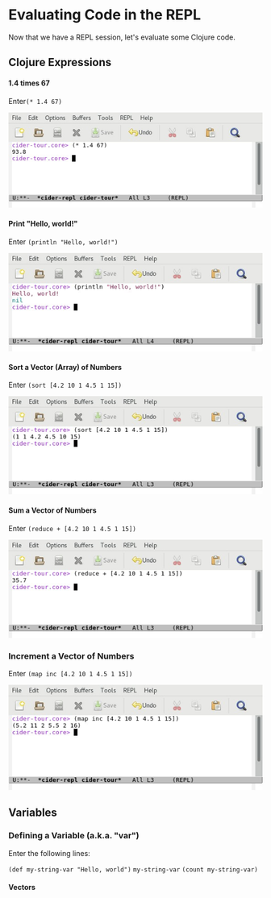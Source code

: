 # Evaluating Code in the REPL

Now that we have a REPL session, let's evaluate some Clojure code.

## Clojure Expressions

#### 1.4 times 67 
Enter`(* 1.4 67)`

![REPL Screenshot - 1.4 * 67](images/repl_expr_mult.jpg)

#### Print "Hello, world!"
Enter `(println "Hello, world!")`

![REPL Screenshot - Hello, world!](images/repl_hello_world.jpg)

#### Sort a Vector (Array) of Numbers
Enter `(sort [4.2 10 1 4.5 1 15])`

![REPL Screenshot - Vector Sort](images/repl_expr_sort.jpg)

#### Sum a Vector of Numbers
Enter `(reduce + [4.2 10 1 4.5 1 15])`

![REPL Screenshot - Sum](images/repl_expr_reduce.jpg)

### Increment a Vector of Numbers
Enter `(map inc [4.2 10 1 4.5 1 15])`

![REPL Screenshot - Sum](images/repl_expr_map.jpg)


## Variables

### Defining a Variable (a.k.a. "var")

Enter the following lines:

`(def my-string-var "Hello, world")`
`my-string-var`
`(count my-string-var)`



#### Vectors




